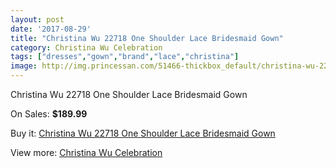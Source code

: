 ```yaml
---
layout: post
date: '2017-08-29'
title: "Christina Wu 22718 One Shoulder Lace Bridesmaid Gown"
category: Christina Wu Celebration
tags: ["dresses","gown","brand","lace","christina"]
image: http://img.princessan.com/51466-thickbox_default/christina-wu-22718-one-shoulder-lace-bridesmaid-gown.jpg
---
```

Christina Wu 22718 One Shoulder Lace Bridesmaid Gown

On Sales: **$189.99**
<a href="https://www.princessan.com/en/christina-wu-celebration/23241-christina-wu-22718-one-shoulder-lace-bridesmaid-gown.html"><amp-img layout="responsive" width="600" height="600" src="//img.princessan.com/51466-thickbox_default/christina-wu-22718-one-shoulder-lace-bridesmaid-gown.jpg" alt="Christina Wu 22718 One Shoulder Lace Bridesmaid Gown 0" /></a>
<a href="https://www.princessan.com/en/christina-wu-celebration/23241-christina-wu-22718-one-shoulder-lace-bridesmaid-gown.html"><amp-img layout="responsive" width="600" height="600" src="//img.princessan.com/51467-thickbox_default/christina-wu-22718-one-shoulder-lace-bridesmaid-gown.jpg" alt="Christina Wu 22718 One Shoulder Lace Bridesmaid Gown 1" /></a>

Buy it: [Christina Wu 22718 One Shoulder Lace Bridesmaid Gown](https://www.princessan.com/en/christina-wu-celebration/23241-christina-wu-22718-one-shoulder-lace-bridesmaid-gown.html "Christina Wu 22718 One Shoulder Lace Bridesmaid Gown")

View more: [Christina Wu Celebration](https://www.princessan.com/en/200-christina-wu-celebration "Christina Wu Celebration")